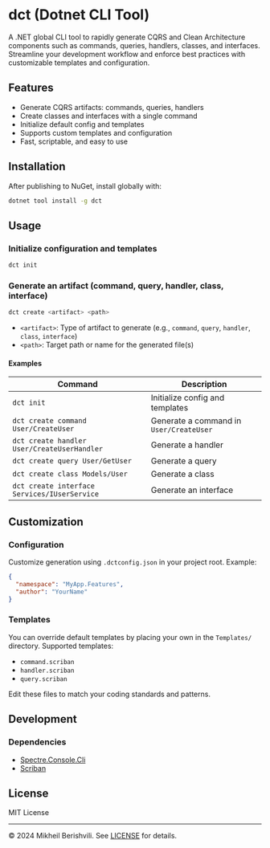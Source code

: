# dct (Dotnet CLI Tool)

A .NET global CLI tool to rapidly generate CQRS and Clean Architecture components such as commands, queries, handlers, classes, and interfaces. Streamline your development workflow and enforce best practices with customizable templates and configuration.

## Features
- Generate CQRS artifacts: commands, queries, handlers
- Create classes and interfaces with a single command
- Initialize default config and templates
- Supports custom templates and configuration
- Fast, scriptable, and easy to use

## Installation
After publishing to NuGet, install globally with:

```sh
dotnet tool install -g dct
```

## Usage

### Initialize configuration and templates
```sh
dct init
```

### Generate an artifact (command, query, handler, class, interface)
```sh
dct create <artifact> <path>
```
- `<artifact>`: Type of artifact to generate (e.g., `command`, `query`, `handler`, `class`, `interface`)
- `<path>`: Target path or name for the generated file(s)

#### Examples
| Command | Description |
|---------|-------------|
| `dct init` | Initialize config and templates |
| `dct create command User/CreateUser` | Generate a command in `User/CreateUser` |
| `dct create handler User/CreateUserHandler` | Generate a handler |
| `dct create query User/GetUser` | Generate a query |
| `dct create class Models/User` | Generate a class |
| `dct create interface Services/IUserService` | Generate an interface |

## Customization

### Configuration
Customize generation using `.dctconfig.json` in your project root. Example:

```json
{
  "namespace": "MyApp.Features",
  "author": "YourName"
}
```

### Templates
You can override default templates by placing your own in the `Templates/` directory. Supported templates:
- `command.scriban`
- `handler.scriban`
- `query.scriban`

Edit these files to match your coding standards and patterns.

## Development

### Dependencies
- [Spectre.Console.Cli](https://www.nuget.org/packages/Spectre.Console.Cli)
- [Scriban](https://www.nuget.org/packages/Scriban)

## License

MIT License

---

© 2024 Mikheil Berishvili. See [LICENSE](LICENSE) for details. 